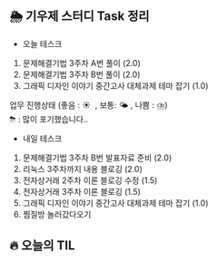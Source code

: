 ## 🌦️ 기우제 스터디 Task 정리

- 오늘 테스크

1. 문제해결기법 3주차 A번 풀이 (2.0)
2. 문제해결기법 3주차 B번 풀이 (2.0)
3. 그래픽 디자인 이야기 중간고사 대체과제 테마 잡기 (1.0)

업무 진행상태 (좋음 : ☀  , 보통: 🌤 , 나쁨 : ⛈)   
⛈ : 많이 포기했습니다..
 
- 내일 테스크

1. 문제해결기법 3주차 B번 발표자료 준비 (2.0)
2. 리눅스 3주차까지 내용 블로깅 (2.0)
3. 전자상거래 2주차 이론 블로깅 수정 (1.5)
4. 전자상거래 3주차 이론 블로깅 (1.5)
5. 그래픽 디자인 이야기 중간고사 대체과제 테마 잡기 (1.0)
6. 찜질방 놀러갔다오기

## 🔥 오늘의 TIL
